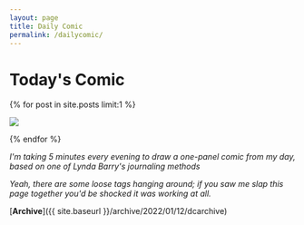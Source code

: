 ```yaml
---
layout: page
title: Daily Comic
permalink: /dailycomic/
---
```

<h1>Today's Comic</h1>

{% for post in site.posts limit:1 %}
<!-- NOTE: always post a daily comic after adding posts to site -->

  <img src="{{ post.content }}">

{% endfor %}

_I'm taking 5 minutes every evening to draw a one-panel comic from my day, based on one of Lynda Barry's journaling methods_

_Yeah, there are some loose tags hanging around; if you saw me slap this page together you'd be shocked it was working at all._

[**Archive**]({{ site.baseurl }}/archive/2022/01/12/dcarchive)
